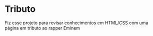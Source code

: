 # Tributo
Fiz esse projeto para revisar conhecimentos em HTML/CSS com uma página em tributo ao rapper Eminem




